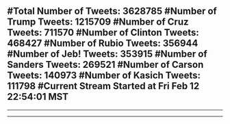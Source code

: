 #Total Number of Tweets: 3628785 
#Number of Trump Tweets: 1215709
#Number of Cruz Tweets: 711570
#Number of Clinton Tweets: 468427
#Number of Rubio Tweets: 356944
#Number of Jeb! Tweets: 353915
#Number of Sanders Tweets: 269521
#Number of Carson Tweets: 140973
#Number of Kasich Tweets: 111798
#Current Stream Started at Fri Feb 12 22:54:01 MST
---
---
---
